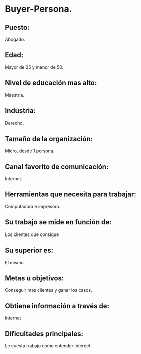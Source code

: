 # Buyer-Persona.

## Puesto:
Abogado.
## Edad:
Mayor de 25 y menor de 50.
## Nivel de educación mas alto:
Maestría.
## Industria:
Derecho.
## Tamaño de la organización:
Micro, desde 1 persona.
## Canal favorito de comunicación:
Internet.
## Herramientas que necesita para trabajar:
Computadora e impresora.
## Su trabajo se mide en función de:
Los clientes que consigue
## Su superior es:
El mismo
## Metas u objetivos:
Conseguir mas clientes y ganar los casos.
## Obtiene información a través de:
Internet
## Dificultades principales:
Le cuesta trabajo como entender internet 
